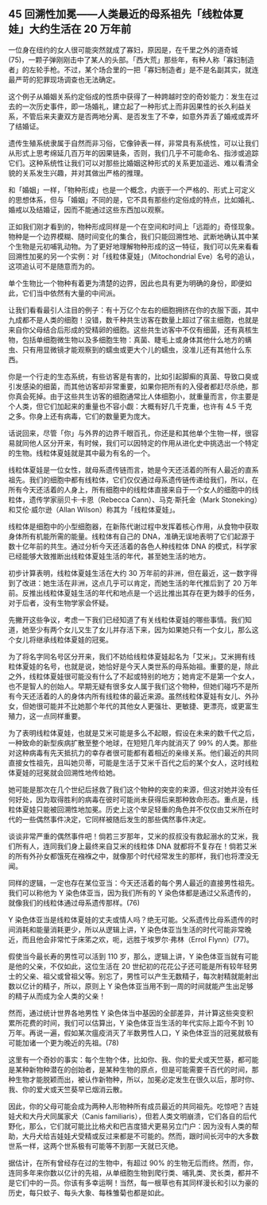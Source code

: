 ## 45 回溯性加冕——人类最近的母系祖先「线粒体夏娃」大约生活在 20 万年前

一位身在纽约的女人很可能突然就成了寡妇，原因是，在千里之外的道奇城 (75)，一颗子弹刚刚击中了某人的头部。「西大荒」那些年，有种人称「寡妇制造者」的左轮手枪。不过，某个场合里的一把「寡妇制造者」是不是名副其实，就连最严苛的犯罪现场调查也无法确定。

这个例子从婚姻关系约定俗成的性质中获得了一种跨越时空的奇妙能力：发生在过去的一次历史事件，即一场婚礼，建立起了一种形式上而非因果性的长久利益关系，不管后来夫妻双方是否两地分离、是否发生了不幸，如意外弄丢了婚戒或弄坏了结婚证。

遗传生殖系统隶属于自然而非习俗，它像钟表一样，非常具有系统性，可以让我们从形式上思考绵延几百万年的因果链条，否则，我们几乎不可能命名、指涉或追踪它们。这种系统性让我们可以对那些比婚姻这种形式的关系更加遥远、难以看清全貌的关系发生兴趣，并对其做出严格的推理。

和「婚姻」一样，「物种形成」也是一个概念，内嵌于一个严格的、形式上可定义的思想体系，但与「婚姻」不同的是，它不具有那些约定俗成的特点，比如婚礼、婚戒以及结婚证，因而不能通过这些东西加以观察。

正如我们刚才看到的，物种形成同样是一个在空间和时间上「远距的」奇怪现象。物种是一个边界模糊、随时间变化的集合，我们只能回溯性地、武断地确认其中某个生物是元初哺乳动物。为了更好地理解物种形成的这一特征，我们可以先来看看回溯性加冕的另一个实例：对「线粒体夏娃」（Mitochondrial Eve）名号的追认，这项追认可不是随意而为的。

单个生物比一个物种有着更为清楚的边界，因此也具有更为明确的身份，即便如此，它们当中依然有大量的中间派。

让我们看看最引人注目的例子：有十万亿个左右的细胞拥挤在你的衣服下面，其中九成都不是人类的细胞！没错，数千种共生访客在数量上超过了宿主细胞，也就是来自你父母结合后形成的受精卵的细胞。这些共生访客中不仅有细菌，还有真核生物，包括单细胞微生物以及多细胞生物：真菌、睫毛上或身体其他什么地方的螨虫、只有用显微镜才能观察到的蠕虫或更大个儿的蠕虫，没准儿还有其他什么东西。

你是一个行走的生态系统，有些访客是有害的，比如引起脚癣的真菌、导致口臭或引发感染的细菌，而其他访客却非常重要，如果你把所有的入侵者都赶尽杀绝，那你真会死掉。由于这些共生访客的细胞通常比人体细胞小，就重量而言，你主要是个人类，但它们加起来的重量也不容小觑：大概有好几千克重，也许有 4.5 千克之多。你身上还有病毒，它们的数量更为庞大。

话说回来，尽管「你」与外界的边界千眼百孔，你还是和其他单个生物一样，很容易就同他人区分开来，有时候，我们可以因特定的作用从进化史中挑选出一个特定的生物。线粒体夏娃就是其中最为有名的一个。

线粒体夏娃是一位女性，就母系遗传链而言，她是今天还活着的所有人最近的直系祖先。我们的细胞中都有线粒体，它们仅仅通过母系遗传链传递给我们，所以，在所有今天还活着的人身上，所有细胞中的线粒体直接来自于一个女人的细胞中的线粒体，遗传学家丽贝卡·卡恩（Rebecca Cann）、马克·斯托金（Mark Stoneking）和艾伦·威尔逊（Allan Wilson）称其为「线粒体夏娃」。

线粒体是细胞中的小型细胞器，在新陈代谢过程中发挥着核心作用，从食物中获取身体所有机能所需的能量。线粒体有自己的 DNA，准确无误地表明了它们起源于数十亿年前的共生。通过分析今天还活着的各色人种线粒体 DNA 的模式，科学家已经能够大致推断出线粒体夏娃生活的年代，甚至她生活的地方。

初步计算表明，线粒体夏娃生活在大约 30 万年前的非洲，但在最近，这一数字得到了改进：她生活在非洲，这点几乎可以肯定，而她生活的年代推后到了 20 万年前。反推出线粒体夏娃生活的年代和地点是一个远比推出其存在更为棘手的任务，对于后者，没有生物学家会怀疑。

先撇开这些争议，考虑一下我们已经知道了有关线粒体夏娃的哪些事情。我们知道，她至少有两个女儿又生了女儿并存活下来，因为如果她只有一个女儿，那么这个女儿将继承线粒体夏娃的冠冕。

为了将名字同名号区分开来，我们不妨给线粒体夏娃起名为「艾米」。艾米拥有线粒体夏娃的名号，也就是说，她恰好是今天人类世系的母系始祖。重要的是，除此之外，线粒体夏娃很可能没有什么了不起或特别的地方；她肯定不是第一个女人，也不是智人的创始人。早期无疑有很多女人属于我们这个物种，但她们碰巧不是所有今天还活着的人的身体内所有线粒体的最近来源。虽然线粒体夏娃有女儿、外孙女，但她很可能并不比她那个年代的其他女人更强壮、更敏捷、更漂亮，或更富生殖力，这一点同样重要。

为了表明线粒体夏娃，也就是艾米可能是多么不起眼，假设在未来的数千代之后，一种致命的新型疾病扩散至整个地球，在短短几年内就消灭了 99% 的人类。那些对这种病毒有先天抵抗力的幸存者很可能都有着相近的亲缘关系。他们最近的共同直接女性祖先，且叫她贝蒂，可能是生活于艾米千百代之后的某个女人，这时线粒体夏娃的冠冕就会回溯性地传给她。

她可能是那次在几个世纪后拯救了我们这个物种的突变的来源，但这对她并没有任何好处，因为取得胜利的病毒在彼时可能尚未获得后来那种致命形态。重点是，线粒体夏娃只能被回溯性地加冕。历史上这个举足轻重的角色并不仅仅由艾米所在时代的一些偶然事件决定，它同样被随后发生的那些偶然事件决定。

谈谈非常严重的偶然事件吧！倘若三岁那年，艾米的叔叔没有救起溺水的艾米，我们所有人，连同我们身上最终来自艾米的线粒体 DNA 就都将不复存在！倘若艾米的所有外孙女都饿死在襁褓之中，就像那个时代经常发生的那样，我们也将湮没无闻。

同样的逻辑，一定也存在某位亚当：今天还活着的每个男人最近的直接男性祖先。我们可以称他为 Y 染色体亚当，因为我们所有的 Y 染色体都是通过父系遗传的，就像我们的线粒体通过母系遗传那样。(76)

Y 染色体亚当是线粒体夏娃的丈夫或情人吗？绝无可能。父系遗传比母系遗传的时间消耗和能量消耗更少，所以从逻辑上讲，Y 染色体亚当生活的时代可能非常晚近，而且他会非常忙于床笫之欢，呃，远胜于埃罗尔·弗林（Errol Flynn）(77)。

假使当今最长寿的男性可以活到 110 岁，那么，逻辑上讲，Y 染色体亚当就有可能是他的父亲，不仅如此，这位生活在 20 世纪初的花花公子还可能是所有较年轻男士的父亲、祖父或曾祖父等。别忘了，男性可以产生无数精子，每次射精就能射出数以亿计的精子，所以，原则上 Y 染色体亚当用不到一周的时间就能产生出足够的精子从而成为全人类的父亲！

然而，通过统计世界各地男性 Y 染色体当中基因的全部差异，并计算这些突变积累所花费的时间，我们可以估算出，Y 染色体亚当生活的年代实际上距今不到 10 万年。再说一遍，假如某次瘟疫消灭了半数男性人口，Y 染色体亚当的冠冕就极有可能加诸一个更为晚近的先祖。(78)

这里有一个奇妙的事实：每个生物个体，比如你、我、你的爱犬或天竺葵，都可能是某种新物种潜在的创始者，是某种生物的原点，但是可能需要千百代的时间，那种生物才能脱颖而出，被认作新物种，所以，加冕必定发生在很久以后，那时你、我、你的爱犬或天竺葵早已烟消云散。

因此，你的父母可能会成为两种人形物种所有成员最近的共同祖先。吃惊吧？吉娃娃犬和大丹犬同属家犬（Canis familiaris），但若人类文明崩溃，它们各自的后代野化，那么，它们就可能比比格犬和巴吉度猎犬更易另立门户：因为没有人类的帮助，大丹犬给吉娃娃犬受精或反过来都是不可能的。然而，跟时间长河中的大多数世系一样，这两个世系极有可能等不到那一天就已灭绝。

据估计，在所有曾经存在过的生物中，有超过 90% 的生物无后而终。然而，你，连同多年来你数以亿计的先祖，从单细胞生物到爬行类、哺乳类、灵长类，都并不是它们中的一员。你该有多幸运啊！当然，每一根草也有其同样漫长和引以为豪的历史，每只蚊子、每头大象、每株雏菊也都是如此。



